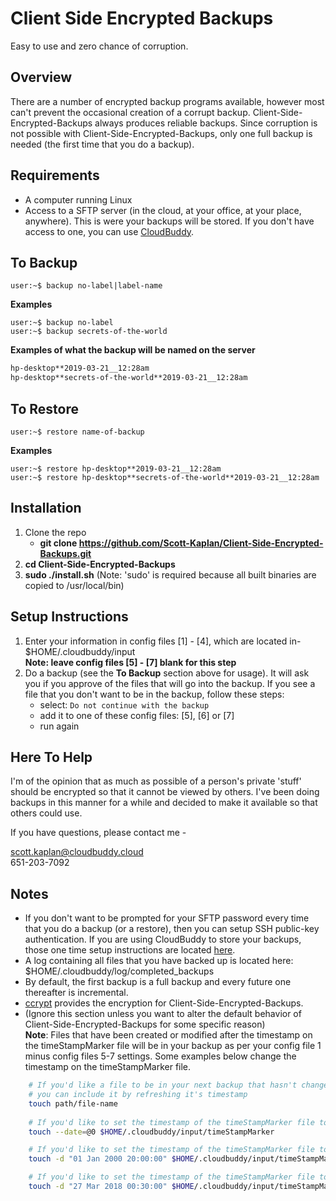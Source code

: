 # Client Side Encrypted Backups
Easy to use and zero chance of corruption.
## Overview
There are a number of encrypted backup programs available, however most can't prevent the occasional creation of a corrupt backup.  Client-Side-Encrypted-Backups always produces reliable backups.  Since corruption is not possible with Client-Side-Encrypted-Backups, only one full backup is needed (the first time that you do a backup).
## Requirements
* A computer running Linux
* Access to a SFTP server (in the cloud, at your office, at your place, anywhere).  This is were your backups will be stored.  If you don't have access to one, you can use [CloudBuddy](https://cloudbuddy.cloud).

## To Backup
```console
user:~$ backup no-label|label-name
```
**Examples**
```console
user:~$ backup no-label
user:~$ backup secrets-of-the-world
```
**Examples of what the backup will be named on the server**
```bash
hp-desktop**2019-03-21__12:28am
hp-desktop**secrets-of-the-world**2019-03-21__12:28am
```
## To Restore
```console
user:~$ restore name-of-backup
```
**Examples**
```console
user:~$ restore hp-desktop**2019-03-21__12:28am
user:~$ restore hp-desktop**secrets-of-the-world**2019-03-21__12:28am
```
## Installation
1.  Clone the repo
	* 	**git clone https://github.com/Scott-Kaplan/Client-Side-Encrypted-Backups.git**
2.  **cd Client-Side-Encrypted-Backups**
3.  **sudo ./install.sh** (Note: 'sudo' is required because all built binaries are copied to /usr/local/bin)

## Setup Instructions
1.  Enter your information in config files [1] - [4], which are located in- $HOME/.cloudbuddy/input<br>
	  **Note: leave config files [5] - [7] blank for this step**
2.  Do a backup (see the **To Backup** section above for usage).  It will ask you if you approve of the files that will go into the backup.  If you see a file that you don't want to be in the backup, follow these steps:
	- 	select: `Do not continue with the backup`
	-   add it to one of these config files: [5], [6] or [7]
	-   run again

## Here To Help
I'm of the opinion that as much as possible of a person's private 'stuff'
should be encrypted so that it cannot be viewed by others.  I've been doing backups in this manner for a while
and decided to make it available so that others could use.

If you have questions, please contact me -

scott.kaplan@cloudbuddy.cloud<br>
651-203-7092

## Notes
* If you don't want to be prompted for your SFTP password every time that you do a backup (or a restore),
	then you can setup SSH public-key authentication.  If you are using CloudBuddy to store your backups, those one time setup instructions are located [here](https://cloudbuddy.cloud/how-to-use.html).
* A log containing all files that you have backed up is located here: $HOME/.cloudbuddy/log/completed_backups
* By default, the first backup is a full backup and every future one thereafter is incremental.
* [ccrypt](http://ccrypt.sourceforge.net/) provides the encryption for Client-Side-Encrypted-Backups.
* (Ignore this section unless you want to alter the default behavior of Client-Side-Encrypted-Backups for some specific reason)<br>
	**Note**:  Files that have been created or modified after the timestamp on the timeStampMarker file will be in your backup as per your config file 1 minus config files 5-7 settings.  Some examples below change the timestamp on the timeStampMarker file.
```bash
	# If you'd like a file to be in your next backup that hasn't changed since the previous backup
	# you can include it by refreshing it's timestamp
	touch path/file-name
	
	# If you'd like to set the timestamp of the timeStampMarker file to Epoch ()
	touch --date=@0 $HOME/.cloudbuddy/input/timeStampMarker

	# If you'd like to set the timestamp of the timeStampMarker file to 10pm on 1/1/2000
	touch -d "01 Jan 2000 20:00:00" $HOME/.cloudbuddy/input/timeStampMarker

	# If you'd like to set the timestamp of the timeStampMarker file to 12:30am on 3/27/2018
	touch -d "27 Mar 2018 00:30:00" $HOME/.cloudbuddy/input/timeStampMarker
```
